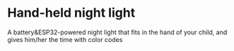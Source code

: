 # Hand-held night light
 A battery&ESP32-powered night light that fits in the hand of your child, and gives him/her the time with color codes
